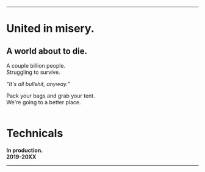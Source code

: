 ----
# United in misery.
## A world about to die.
A couple billion people.  
Struggling to survive.

*"It's all bullshit, anyway."*

Pack your bags and grab your tent.  
We're going to a better place.
<br />
<br />

# Technicals

**In production.**  
**2019-20XX**

----

